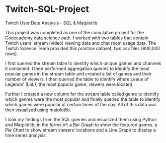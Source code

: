 # Twitch-SQL-Project
Twitch User Data Analysis - SQL &amp; Matplotlib 

This project was completed as one of the cumulative project for the Codecademy data science path. I worked with two tables that contain Twitch users’ stream (video) viewing data and chat room usage data. The Twitch Science Team provided this practice dataset; two csv files (800,000 rows).

I first queried the stream table to identify which unique games and channels it contained. I then performed aggregation queries to identify the most popular games in the stream table and created a list of games and their number of viewers. I then queried the table to identify where Leaue of Legends' (LoL), the most popular game, viewers were located.

Further I created a new column for the stream table called genre to identify which genres were the most popular and finally queried the table to identify which games were popular at certain times of the day. All of this data was then visualized using matplotlib.

I took my findings from the SQL queries and visualized them using Python and Matplotlib, in the forms of: a Bar Graph to show the featured games, a Pie Chart to show stream viewers’ locations and a Line Graph to display a time series analysis.
